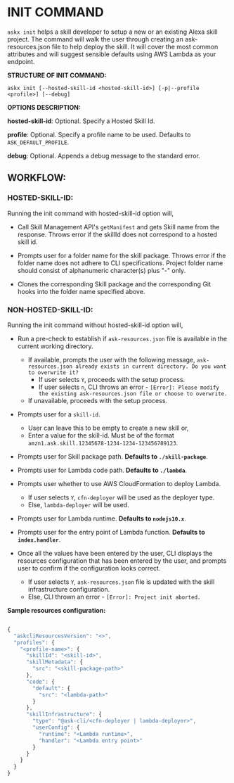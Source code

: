 # INIT COMMAND

`askx init` helps a skill developer to setup a new or an existing Alexa skill project. The command will walk the user through creating an ask-resources.json file to help deploy the skill. It will cover the most common attributes and will suggest sensible defaults using AWS Lambda as your endpoint.

**STRUCTURE OF INIT COMMAND:**

`askx init [--hosted-skill-id <hosted-skill-id>] [-p|--profile <profile>] [--debug]`

**OPTIONS DESCRIPTION:**

**hosted-skill-id**: Optional. Specify a Hosted Skill Id.

**profile**: Optional. Specify a profile name to be used. Defaults to `ASK_DEFAULT_PROFILE`.

**debug**: Optional. Appends a debug message to the standard error.


## WORKFLOW:

### HOSTED-SKILL-ID:

Running the init command with hosted-skill-id option will,

* Call Skill Management API's `getManifest` and gets Skill name from the response. Throws error if the skillId does not correspond to a hosted skill id.

* Prompts user for a folder name for the skill package. Throws error if the folder name does not adhere to CLI specifications. Project folder name should consist of alphanumeric character(s) plus "-" only.

* Clones the corresponding Skill package and the corresponding Git hooks into the folder name specified above.

### NON-HOSTED-SKILL-ID:

Running the init command without hosted-skill-id option will,

* Run a pre-check to establish if `ask-resources.json` file is available in the current working directory.
	* If available, prompts the user with the following message, `ask-resources.json already exists in current directory. Do you want to overwrite it?`
		* If user selects `Y`, proceeds with the setup process.
		* If user selects `n`, CLI throws an error - `[Error]: Please modify the existing ask-resources.json file or choose to overwrite.`
	* If unavailable, proceeds with the setup process.

* Prompts user for a `skill-id`.
	* User can leave this to be empty to create a new skill or,
	* Enter a value for the skill-id. Must be of the format `amzn1.ask.skill.12345678-1234-1234-123456789123`.

* Prompts user for Skill package path. **Defaults to `./skill-package`**.
* Prompts user for Lambda code path. **Defaults to `./lambda`**.
* Prompts user whether to use AWS CloudFormation to deploy Lambda.
	* If user selects `Y`, `cfn-deployer` will be used as the deployer type.
	* Else, `lambda-deployer` will be used.
* Prompts user for Lambda runtime. **Defaults to `nodejs10.x`**.
* Prompts user for the entry point of Lambda function. **Defaults to `index.handler`**.

* Once all the values have been entered by the user, CLI displays the resources configuration that has been entered by the user, and prompts user to confirm if the configuration looks correct.
	* If user selects `Y`, `ask-resources.json` file is updated with the skill infrastructure configuration.
	* Else, CLI thrown an error - `[Error]: Project init aborted.`

**Sample resources configuration:**

``` javascript

{
  "askcliResourcesVersion": "<>",
  "profiles": {
    "<profile-name>": {
      "skillId": "<skill-id>",
      "skillMetadata": {
        "src": "<skill-package-path>"
      },
      "code": {
        "default": {
          "src": "<lambda-path>"
        }
      },
      "skillInfrastructure": {
        "type": "@ask-cli/<cfn-deployer | lambda-deployer>",
        "userConfig": {
          "runtime": "<Lambda runtime>",
          "handler": "<Lambda entry point>"
        }
      }
    }
  }
}
```